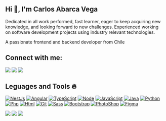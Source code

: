 ## Hi 👋,  I'm Carlos Abarca Vega

Dedicated in all work performed, fast learner, eager to keep acquiring new knowledge, and looking forward to new challenges. Experienced working on software development projects using industry relevant technologies.

A passionate frontend and backend developer from Chile

## Connect with me:

[![](https://cdn.icon-icons.com/icons2/1826/PNG/32/4202011emailgmaillogomailsocialsocialmedia-115677_115624.png)](mailto:cabarca@compuelec.cl)
[![](https://cdn.icon-icons.com/icons2/41/PNG/32/whichapplication_conversation_email_phone_7097.png)](https://wa.me/+56977089850)
[![](https://cdn.icon-icons.com/icons2/99/PNG/32/linkedin_socialnetwork_17441.png)](https://www.linkedin.com/in/carlos-abarca-vega/)

## Leguages and Tools :fire:
[![NestJs](https://cdn.icon-icons.com/icons2/2699/PNG/32/nestjs_logo_icon_168087.png)](https://nestjs.com/)
[![Angular](https://cdn.icon-icons.com/icons2/2699/PNG/32/angular_logo_icon_169595.png)](https://angular.io)
[![TypeScript](https://cdn.icon-icons.com/icons2/2107/PNG/32/file_type_typescript_official_icon_130107.png)](https://www.typescriptlang.org/)
[![Node](https://cdn.icon-icons.com/icons2/2107/PNG/32/file_type_node_icon_130301.png)](https://nodejs.org/)
[![JavaScript](https://cdn.icon-icons.com/icons2/2108/PNG/32/javascript_icon_130900.png)](https://developer.mozilla.org/en-US/docs/Web/JavaScript)
[![Java](https://cdn.icon-icons.com/icons2/195/PNG/32/Java_23404.png)](https://www.java.com/)
[![Python](https://cdn.icon-icons.com/icons2/1508/PNG/32/python_104451.png)](https://www.python.org/)
[![Php](https://cdn.icon-icons.com/icons2/2108/PNG/32/php_icon_130857.png)](https://www.php.net/)
[![Html](https://cdn.icon-icons.com/icons2/2107/PNG/32/file_type_html_icon_130541.png)](https://www.w3.org/html/)
[![Git](https://cdn.icon-icons.com/icons2/2415/PNG/32/git_plain_logo_icon_146507.png)](https://git-scm.com/)
[![Sass](https://cdn.icon-icons.com/icons2/2415/PNG/32/sass_original_logo_icon_146350.png)](https://sass-lang.com/)
[![Bootstrap](https://cdn.icon-icons.com/icons2/2415/PNG/32/bootstrap_plain_logo_icon_146619.png)](https://getbootstrap.com/)
[![PhotoShop](https://cdn.icon-icons.com/icons2/3053/PNG/32/adobe_photoshop_macos_bigsur_icon_190436.png)](https://www.photoshop.com/en)
[![Figma](https://cdn.icon-icons.com/icons2/2699/PNG/32/figma_logo_icon_170157.png)](https://www.figma.com/)


![](https://github-readme-stats.vercel.app/api/top-langs?username=compuelec&show_icons=true&locale=en&layout=compact)
![](https://github-readme-stats.vercel.app/api?username=compuelec&show_icons=true&locale=en)
![](https://github-readme-streak-stats.herokuapp.com/?user=compuelec&)
